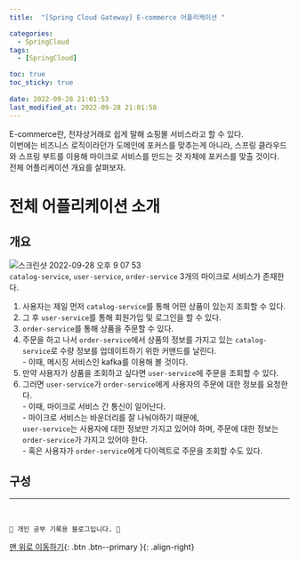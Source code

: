 ```yaml
---
title:  "[Spring Cloud Gateway] E-commerce 어플리케이션 "

categories:
  - SpringCloud
tags:
  - [SpringCloud]

toc: true
toc_sticky: true
 
date: 2022-09-28 21:01:53
last_modified_at: 2022-09-28 21:01:58
---
```

E-commerce란, 전자상거래로 쉽게 말해 쇼핑몰 서비스라고 할 수 있다.<br>
이번에는 비즈니스 로직이라던가 도메인에 포커스를 맞추는게 아니라, 스프링 클라우드와 스프링 부트를 이용해 마이크로 서비스를 만드는 것 자체에 포커스를 맞출 것이다.<br>
전체 어플리케이션 개요를 살펴보자.
# 전체 어플리케이션 소개
## 개요
![스크린샷 2022-09-28 오후 9 07 53](https://user-images.githubusercontent.com/59405576/192774868-96f0eca4-f655-4700-91bf-ba10b06e9744.png)<br>
`catalog-service`, `user-service`, `order-service` 3개의 마이크로 서비스가 존재한다.<br>
1. 사용자는 제일 먼저 `catalog-service`를 통해 어떤 상품이 있는지 조회할 수 있다.
2. 그 후 `user-service`를 통해 회원가입 및 로그인을 할 수 있다.
3. `order-service`를 통해 상품을 주문할 수 있다.
4. 주문을 하고 나서 `order-service`에서 상품의 정보를 가지고 있는 `catalog-service`로 수량 정보를 업데이트하기 위한 커맨드를 날린다.<br>- 이때, 메시징 서비스인 kafka를 이용해 볼 것이다.
5. 만약 사용자가 상품을 조회하고 싶다면 `user-service`에 주문을 조회할 수 있다.
6. 그러면 `user-service`가 `order-service`에게 사용자의 주문에 대한 정보를 요청한다.<br>- 이때, 마이크로 서비스 간 통신이 일어난다.<br>- 마이크로 서비스는 바운더리를 잘 나눠야하기 때문에,<br>`user-service`는 사용자에 대한 정보만 가지고 있어야 하며, 주문에 대한 정보는 `order-service`가 가지고 있어야 한다.<br>- 혹은 사용자가 `order-service`에게 다이렉트로 주문을 조회할 수도 있다.

## 구성











***
<br>


    💛 개인 공부 기록용 블로그입니다. 👻

[맨 위로 이동하기](#){: .btn .btn--primary }{: .align-right}